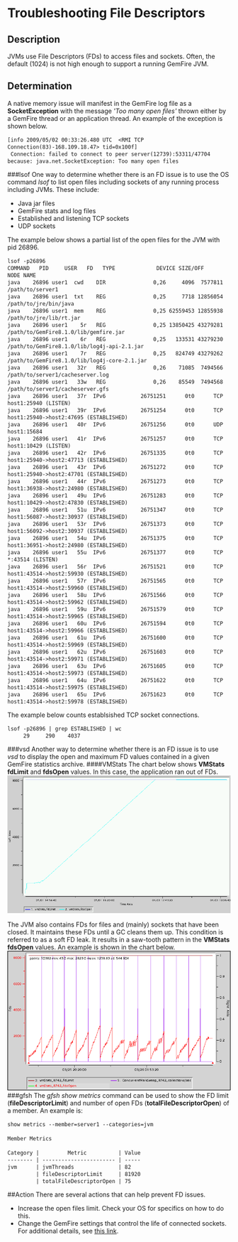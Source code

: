 # Troubleshooting File Descriptors
## Description
JVMs use File Descriptors (FDs) to access files and sockets. Often, the default (1024) is not high enough to support a running GemFire JVM.
## Determination
A native memory issue will manifest in the GemFire log file as a **SocketException** with the message *'Too many open files'* thrown either by a GemFire thread or an application thread. An example of the exception is shown below.

	[info 2009/05/02 00:33:26.480 UTC  <RMI TCP Connection(83)-168.109.18.47> tid=0x100f]
	 Connection: failed to connect to peer server(12739):53311/47704 because: java.net.SocketException: Too many open files

###lsof
One way to determine whether there is an FD issue is to use the OS command *lsof* to list open files including sockets of any running process including JVMs. These include:

* Java jar files
* GemFire stats and log files
* Established and listening TCP sockets
* UDP sockets

The example below shows a partial list of the open files for the JVM with pid 26896.

	lsof -p26896
	COMMAND   PID     USER   FD   TYPE             DEVICE SIZE/OFF     NODE NAME
	java    26896 user1  cwd    DIR               0,26     4096  7577811 /path/to/server1
	java    26896 user1  txt    REG               0,25     7718 12856054 /path/to/jre/bin/java
	java    26896 user1  mem    REG               0,25 62559453 12855938 /path/to/jre/lib/rt.jar
	java    26896 user1    5r   REG               0,25 13850425 43279281 /path/to/GemFire8.1.0/lib/gemfire.jar
	java    26896 user1    6r   REG               0,25   133531 43279230 /path/to/GemFire8.1.0/lib/log4j-api-2.1.jar
	java    26896 user1    7r   REG               0,25   824749 43279262 /path/to/GemFire8.1.0/lib/log4j-core-2.1.jar
	java    26896 user1   32r   REG               0,26    71085  7494566 /path/to/server1/cacheserver.log
	java    26896 user1   33w   REG               0,26    85549  7494568 /path/to/server1/cacheserver.gfs
	java    26896 user1   37r  IPv6           26751251      0t0      TCP host1:25940 (LISTEN)
	java    26896 user1   39r  IPv6           26751254      0t0      TCP host1:25940->host2:47695 (ESTABLISHED)
	java    26896 user1   40r  IPv6           26751256      0t0      UDP host1:15684 
	java    26896 user1   41r  IPv6           26751257      0t0      TCP host1:10429 (LISTEN)
	java    26896 user1   42r  IPv6           26751335      0t0      TCP host1:25940->host2:47713 (ESTABLISHED)
	java    26896 user1   43r  IPv6           26751272      0t0      TCP host1:25940->host2:47701 (ESTABLISHED)
	java    26896 user1   44r  IPv6           26751273      0t0      TCP host1:36938->host2:24980 (ESTABLISHED)
	java    26896 user1   49u  IPv6           26751283      0t0      TCP host1:10429->host2:47830 (ESTABLISHED)
	java    26896 user1   51u  IPv6           26751347      0t0      TCP host1:56087->host2:30937 (ESTABLISHED)
	java    26896 user1   53r  IPv6           26751373      0t0      TCP host1:56092->host2:30937 (ESTABLISHED)
	java    26896 user1   54u  IPv6           26751375      0t0      TCP host1:36951->host2:24980 (ESTABLISHED)
	java    26896 user1   55u  IPv6           26751377      0t0      TCP *:43514 (LISTEN)
	java    26896 user1   56r  IPv6           26751521      0t0      TCP host1:43514->host2:59930 (ESTABLISHED)
	java    26896 user1   57r  IPv6           26751565      0t0      TCP host1:43514->host2:59960 (ESTABLISHED)
	java    26896 user1   58u  IPv6           26751566      0t0      TCP host1:43514->host2:59962 (ESTABLISHED)
	java    26896 user1   59u  IPv6           26751579      0t0      TCP host1:43514->host2:59965 (ESTABLISHED)
	java    26896 user1   60u  IPv6           26751594      0t0      TCP host1:43514->host2:59966 (ESTABLISHED)
	java    26896 user1   61u  IPv6           26751600      0t0      TCP host1:43514->host2:59969 (ESTABLISHED)
	java    26896 user1   62u  IPv6           26751603      0t0      TCP host1:43514->host2:59971 (ESTABLISHED)
	java    26896 user1   63u  IPv6           26751605      0t0      TCP host1:43514->host2:59973 (ESTABLISHED)
	java    26896 user1   64u  IPv6           26751622      0t0      TCP host1:43514->host2:59975 (ESTABLISHED)
	java    26896 user1   65u  IPv6           26751623      0t0      TCP host1:43514->host2:59978 (ESTABLISHED)

The example below counts establsished TCP socket connections.

	lsof -p26896 | grep ESTABLISHED | wc
	     29     290    4037

###vsd
Another way to determine whether there is an FD issue is to use *vsd* to display the open and maximum FD values contained in a given GemFire statistics archive.
####VMStats
The chart below shows **VMStats fdLimit** and **fdsOpen** values. In this case, the application ran out of FDs.
![VMStats](images/troubleshooting_file_descriptor_image001.gif)

The JVM also contains FDs for files and (mainly) sockets that have been closed. It maintains these FDs until a GC cleans them up. This condition is referred to as a soft FD leak. It results in a saw-tooth pattern in the **VMStats fdsOpen** values. An example is shown in the chart below.
![VMStats](images/troubleshooting_file_descriptor_image002.gif)
###gfsh
The *gfsh show metrics* command can be used to show the FD limit (**fileDescriptorLimit**) and number of open FDs (**totalFileDescriptorOpen**) of a member. An example is:

	show metrics --member=server1 --categories=jvm
	
	Member Metrics
	
	Category |         Metric          | Value
	-------- | ----------------------- | -----
	jvm      | jvmThreads              | 82
	         | fileDescriptorLimit     | 81920
	         | totalFileDescriptorOpen | 75
##Action
There are several actions that can help prevent FD issues.

* Increase the open files limit. Check your OS for specifics on how to do this.
* Change the GemFire settings that control the life of connected sockets. For additional details, see [this link](https://communities.vmware.com/docs/DOC-23140).